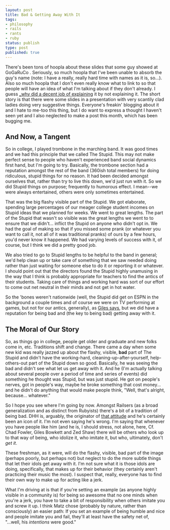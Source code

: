 ```yaml
---
layout: post
title: Bad & Getting Away With It
tags:
- philosophy
- rails
- rants
- ruby
status: publish
type: post
published: true
---
```

There's been tons of hoopla about these slides that some guy showed at GoGaRuCo . Seriously, so much hoopla that I've been unable to absorb the guy's name (note: I have a really, really hard time with names as it is, so...). Also so much hoopla that I don't even really know what to link to so that people will have an idea of what I'm talking about if they don't already. I guess <a href="http://hackety.org/2009/04/29/aSelectionOfThoughtsFromActualWomen.html">_why did a decent job of explaining</a> it by not explaining it. The short story is that there were some slides in a presentation with very scantily clad ladies doing very suggestive things. Everyone's freakin' blogging about it and I hate to me-too this thing, but I do want to express a thought I haven't seen yet and I also neglected to make a post this month, which has been bugging me.

<h2>And Now, a Tangent</h2>
So in college, I played trombone in the marching band. It was good times and we had this principle that we called The Stupid. This may not make perfect sense to people who haven't experienced band social dynamics first hand, but I'm going to try. Basically, the trombone section had a reputation amongst the rest of the band (360ish total members) for doing ridiculous, stupid things for no reason. It had been decided amongst ourselves that, rather than try to live this down, we'd just run with it. So we did Stupid things on purpose; frequently to humorous effect. I mean--we were always entertained, others were only sometimes entertained.

That was the big flashy visible part of the Stupid. We got elaborate, spending large percentages of our meager college student incomes on Stupid ideas that we planned for weeks. We went to great lengths. The part of the Stupid that wasn't so visible was the great lengths we went to to ensure that we didn't... inflict the Stupid on anyone who didn't opt in. We had the goal of making so that if you missed some prank (or whatever you want to call it, not all of it was traditional pranks) of ours by a few hours, you'd never know it happened. We had varying levels of success with it, of course, but I think we did a pretty good job.

We also tried to go to Stupid lengths to be helpful to the band in general; we'd help clean up or take care of something that we saw needed doing rather than just waiting for someone else to do it or reporting it or whatever. I should point out that the directors found the Stupid highly unamusing in the way that I think is probably appropriate for teachers to find the antics of their students. Taking care of things and working hard was sort of our effort to come out net neutral in their minds and not get in hot water.

So the 'bones weren't nationwide (well, the Stupid did get on ESPN in the background a couple times and of course we were on TV performing at games, but not for our antics, generally), as <a href="http://gilesbowkett.blogspot.com/2007/10/im-bad-im-nationwide-job-security-vs.html">Giles says</a>, but we did have a reputation for being bad and (the key to being bad) getting away with it.

<h2>The Moral of Our Story</h2>
So, as things go in college, people get older and graduate and new folks come in, etc. Traditions shift and change. There came a day when some new kid was really jazzed up about the flashy, visible, <strong>bad</strong> part of The Stupid and didn't have the working-hard, cleaning-up-after-yourself, help-others-out part of the Stupid down so good. Basically, he was seeing the bad and didn't see what let us get away with it. And he (I'm actually talking about several people over a period of time and series of events) did something he thought was Stupid, but was just stupid. He got on people's nerves, got in people's way, maybe he broke something that cost money... and he didn't do anything that would make people think, "Well, that's alright, because... whatever."

So I hope you see where I'm going by now. Amongst Railsers (as a broad generalization and as distinct from Rubyists) there's a bit of a tradition of being bad. DHH is, arguably, the originator of <a href="http://www.flickr.com/photos/benhamill/3490074270/">that attitude</a> and he's certainly been an icon of it. I'm not even saying he's wrong. I'm saying that whenever you have people like him (and he is, I should stress, not alone, here, Cf. Chad Fowler, Giles Bowkett and Zed Shaw) there will be others who look up to that way of being, who idolize it, who imitate it, but who, ultimately, don't <em>get it</em>.

These freshman, as it were, will do the flashy, visible, bad part of the image (perhaps poorly, but perhaps not) but neglect to do the more subtle things that let their idols get away with it. I'm not sure what it is those idols are doing, specifically, that makes up for their behavior (they certainly aren't practicing their music the most). I suspect that, really, everyone has to find their own way to make up for acting like a jerk.

What I'm driving at is that if you're setting an example (as anyone highly visible in a community is) for being so awesome that no one minds when you're a jerk, you have to take a bit of responsibility when others imitate you and screw it up. I think Matz chose (probably by nature, rather than consciously) an easier path: If you set an example of being humble and nice and people imitate you and fail, they'll at least have the safety net of, "...well, his <em>intentions</em> were good."
